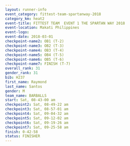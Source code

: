 ```yaml
---
layout: runner-info 
event_category: fittest-team-spartanway-2018 
category_km: heat2 
event-title: FITTEST TEAM  EVENT 1 THE SPARTAN WAY 2018 
event-location: Makati Philippines 
event-logo: 
event-date: 2018-03-01 
checkpoint-name2: OB1 (T-2) 
checkpoint-name3: OB2 (T-3) 
checkpoint-name4: OB3 (T-4) 
checkpoint-name5: OB4 (T-5) 
checkpoint-name6: OB5 (T-6) 
checkpoint-name7: FINISH (T-7) 
overall_rank: 31
gender_rank: 31
bib: H237
first_name: Raymond
last_name: Santos
gender: M
team_name: BARBALLS
start: Sat, 08-43-00 am
checkpoint2: Sat, 08-49-22 am
checkpoint3: Sat, 08-57-01 am
checkpoint4: Sat, 09-04-32 am
checkpoint5: Sat, 09-12-02 am
checkpoint6: Sat, 09-19-26 am
checkpoint7: Sat, 09-25-58 am
finish: 0-42-58
status: FINISHER
---
```

